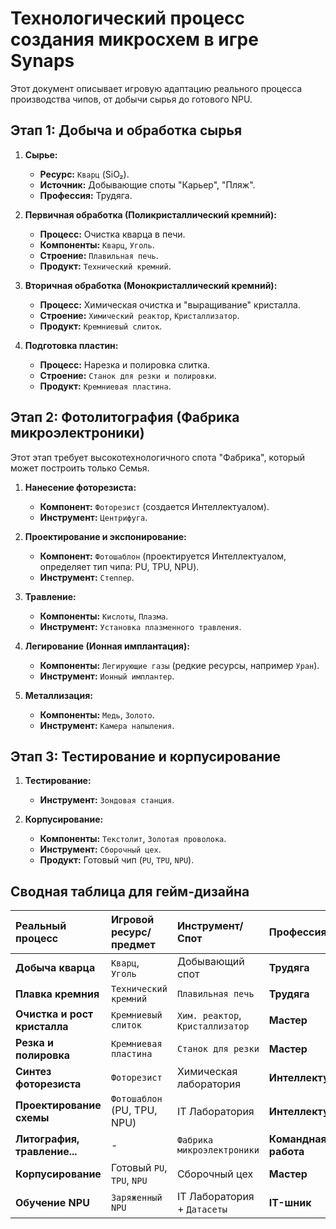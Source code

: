 # Технологический процесс создания микросхем в игре Synaps

Этот документ описывает игровую адаптацию реального процесса производства чипов, от добычи сырья до готового NPU.

## Этап 1: Добыча и обработка сырья

1.  **Сырье:**
    *   **Ресурс:** `Кварц` (SiO₂).
    *   **Источник:** Добывающие споты "Карьер", "Пляж".
    *   **Профессия:** Трудяга.

2.  **Первичная обработка (Поликристаллический кремний):**
    *   **Процесс:** Очистка кварца в печи.
    *   **Компоненты:** `Кварц`, `Уголь`.
    *   **Строение:** `Плавильная печь`.
    *   **Продукт:** `Технический кремний`.

3.  **Вторичная обработка (Монокристаллический кремний):**
    *   **Процесс:** Химическая очистка и "выращивание" кристалла.
    *   **Строение:** `Химический реактор`, `Кристаллизатор`.
    *   **Продукт:** `Кремниевый слиток`.

4.  **Подготовка пластин:**
    *   **Процесс:** Нарезка и полировка слитка.
    *   **Строение:** `Станок для резки и полировки`.
    *   **Продукт:** `Кремниевая пластина`.

## Этап 2: Фотолитография (Фабрика микроэлектроники)

Этот этап требует высокотехнологичного спота "Фабрика", который может построить только Семья.

1.  **Нанесение фоторезиста:**
    *   **Компонент:** `Фоторезист` (создается Интеллектуалом).
    *   **Инструмент:** `Центрифуга`.

2.  **Проектирование и экспонирование:**
    *   **Компонент:** `Фотошаблон` (проектируется Интеллектуалом, определяет тип чипа: PU, TPU, NPU).
    *   **Инструмент:** `Степпер`.

3.  **Травление:**
    *   **Компоненты:** `Кислоты`, `Плазма`.
    *   **Инструмент:** `Установка плазменного травления`.

4.  **Легирование (Ионная имплантация):**
    *   **Компоненты:** `Легирующие газы` (редкие ресурсы, например `Уран`).
    *   **Инструмент:** `Ионный имплантер`.

5.  **Металлизация:**
    *   **Компоненты:** `Медь`, `Золото`.
    *   **Инструмент:** `Камера напыления`.

## Этап 3: Тестирование и корпусирование

1.  **Тестирование:**
    *   **Инструмент:** `Зондовая станция`.

2.  **Корпусирование:**
    *   **Компоненты:** `Текстолит`, `Золотая проволока`.
    *   **Инструмент:** `Сборочный цех`.
    *   **Продукт:** Готовый чип (`PU`, `TPU`, `NPU`).

## Сводная таблица для гейм-дизайна

| Реальный процесс | Игровой ресурс/предмет | Инструмент/Спот | Профессия |
| :--- | :--- | :--- | :--- |
| **Добыча кварца** | `Кварц`, `Уголь` | Добывающий спот | **Трудяга** |
| **Плавка кремния** | `Технический кремний` | `Плавильная печь` | **Трудяга** |
| **Очистка и рост кристалла** | `Кремниевый слиток` | `Хим. реактор`, `Кристаллизатор` | **Мастер** |
| **Резка и полировка** | `Кремниевая пластина` | `Станок для резки` | **Мастер** |
| **Синтез фоторезиста** | `Фоторезист` | Химическая лаборатория | **Интеллектуал** |
| **Проектирование схемы**| `Фотошаблон` (PU, TPU, NPU) | IT Лаборатория | **Интеллектуал** |
| **Литография, травление...**| - | `Фабрика микроэлектроники` | **Командная работа** |
| **Корпусирование**| Готовый `PU`, `TPU`, `NPU` | Сборочный цех | **Мастер** |
| **Обучение NPU** | `Заряженный NPU` | IT Лаборатория + `Датасеты` | **IT-шник** |